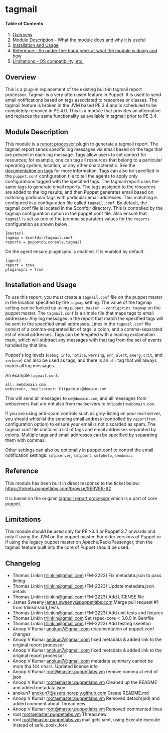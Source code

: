 # tagmail

#### Table of Contents

1. [Overview](#overview)
2. [Module Description - What the module does and why it is useful](#module-description)
3. [Installation and Usage](#installation-and-usage)
4. [Reference - An under-the-hood peek at what the module is doing and how](#reference)
5. [Limitations - OS compatibility, etc.](#limitations)

## Overview

This is a plug-in replacement of the existing built-in tagmail report processor. Tagmail is a very often used feature in Puppet. It is used to send email notifications based on tags associated to resources or classes. The tagmail feature is broken in the JVM based PE 3.4 and is scheduled to be completely removed in PE 4.0. This is a module that provides an alternative and replaces the same functionality as available in tagmail prior to PE 3.4.

## Module Description

This module is a [report processor](https://docs.puppetlabs.com/guides/reporting.html) plugin to generate a tagmail report. The tagmail report sends specific log messages via email based on the tags that are present in each log message. Tags allow users to set context for resources; for example, one can tag all resources that belong to a particular operating system, location, or any other characteristic. See the [documentation on tags](http://docs.puppetlabs.com/puppet/latest/reference/lang_tags.html) for more information. Tags can also be specified in the `puppet.conf` configuration file to tell the agents to apply only configurations tagged with the specified tags.
The tagmail report uses the same tags to generate email reports. The tags assigned to the resources are added to the log results, and then Puppet generates email based on matching particular tags with particular email addresses. This matching is configured in a configuration file called `tagmail.conf`. By default, the tagmail.conf file is located in the $confdir directory. This is controlled by the tagmap configuration option in the puppet.conf file. Also ensure that `tagmail` is set as one of the (comma separated) values for the `reports` configuration as shown below:

```
[master]
tagmap = $confdir/tagmail.conf
reports = puppetdb,console,tagmail
```

On the agent ensure pluginsync is enabled. It is enabled by default.

```
[agent]
report = true
pluginsync = true
```

## Installation and Usage

To use this report, you must create a `tagmail.conf` file on the puppet master in the location specified by the `tagmap` setting. The value of the tagmap setting can be looked up using `puppet master --configprint tagmap` on the puppet master.  The `tagmail.conf` is a simple file that maps tags to email addresses:  Any log messages in the report that match the specified tags will be sent to the specified email addresses.  Lines in the `tagmail.conf` file consist of a comma-separated list of tags, a colon, and a comma-separated list of email addresses. Tags can be !negated with a leading exclamation mark, which will subtract any messages with that tag from the set of events handled by that line.

Puppet's log levels (`debug`, `info`, `notice`, `warning`, `err`, `alert`, `emerg`, `crit`, and `verbose`) can also be used as tags, and there is an `all` tag that will always match all log messages.

An example `tagmail.conf`:
```
all: me@domain.com
webserver, !mailserver: httpadmins@domain.com
```

This will send all messages to `me@domain.com`, and all messages from webservers that are not also from mailservers to `httpadmins@domain.com`.

If you are using anti-spam controls such as grey-listing on your mail server, you should whitelist the sending email address (controlled by `reportfrom` configuration option) to ensure your email is not discarded as spam.
The tagmail.conf file contains a list of tags and email addresses separated by colons. Multiple tags and email addresses can be specified by separating them with commas.

Other settings can also be optionally in puppet.conf to control the email notification settings: `smtpserver`, `smtpport`, `smtphelo`, `sendmail`.

## Reference

This module has been built in direct response to the ticket below:
https://tickets.puppetlabs.com/browse/SERVER-62

It is based on the original [tagmail report processor](https://github.com/puppetlabs/puppet/blob/3.7.3/lib/puppet/reports/tagmail.rb) which is a part of core puppet.

## Limitations

This module should be used only for PE >3.4 or Puppet 3.7 onwards and only if using the JVM on the puppet master. For older versions of Puppet or if using the legacy puppet master on Apache/Rack/Passenger, then the tagmail feature built into the core of Puppet should be used.

## Changelog

* Thomas Linkin <trlinkin@gmail.com> (FM-2223) Fix metadata.json to pass linting
* Thomas Linkin <trlinkin@gmail.com> (FM-2223) Update metadata.json details
* Thomas Linkin <trlinkin@gmail.com> (FM-2223) Add LICENSE file
* James Sweeny <james.sweeny@puppetlabs.com> Merge pull request #1 from trlinkin/add_tests
* Thomas Linkin <trlinkin@gmail.com> (FM-2223) Add unit tests and fixtures
* Thomas Linkin <trlinkin@gmail.com> Set rspec-core < 3.0.0 in Gemfile
* Thomas Linkin <trlinkin@gmail.com> (FM-2223) Add testing skeleton
* Anoop V Kumar <anokun7@gmail.com> documentation of puppet.conf changes
* Anoop V Kumar <anokun7@gmail.com> fixed metadata & added link to the original report processor
* Anoop V Kumar <anokun7@gmail.com> fixed metadata & added link to the original report processor
* Anoop V Kumar <anokun7@gmail.com> metadata summary cannot be more tha 144 chars. Updated license info
* Anoop V Kumar <root@master.puppetlabs.vm> remove comma at end of json
* Anoop V Kumar <root@master.puppetlabs.vm> Cleaned up the README and added metadata.json
* anokun7 <anokun7@users.noreply.github.com> Create README.md
* Anoop V Kumar <root@master.puppetlabs.vm> Removed detach(pid) and added comment about Thread.new
* Anoop V Kumar <root@master.puppetlabs.vm> Removed commented lines
* root <root@master.puppetlabs.vm> Thread.new
* root <root@master.puppetlabs.vm> mail gets sent, using Execute.execute instead of safe_posix_fork

